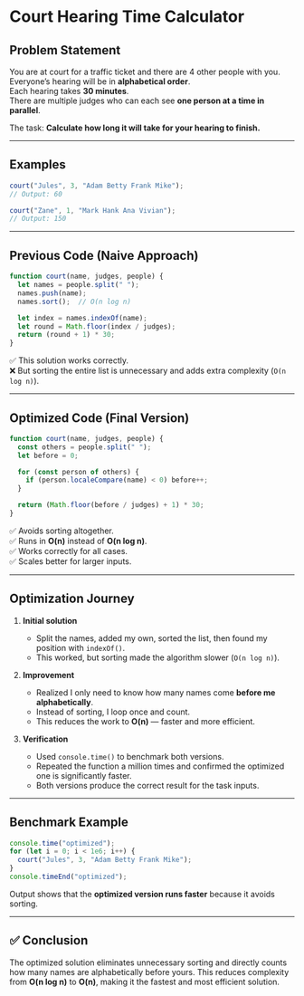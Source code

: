 # Court Hearing Time Calculator

## Problem Statement
You are at court for a traffic ticket and there are 4 other people with you.  
Everyone’s hearing will be in **alphabetical order**.  
Each hearing takes **30 minutes**.  
There are multiple judges who can each see **one person at a time in parallel**.  

The task: **Calculate how long it will take for your hearing to finish.**

---

## Examples

```js
court("Jules", 3, "Adam Betty Frank Mike"); 
// Output: 60

court("Zane", 1, "Mark Hank Ana Vivian");   
// Output: 150
```

---

## Previous Code (Naive Approach)

```js
function court(name, judges, people) {
  let names = people.split(" ");
  names.push(name);
  names.sort();  // O(n log n)

  let index = names.indexOf(name);
  let round = Math.floor(index / judges);
  return (round + 1) * 30;
}
```

✅ This solution works correctly.  
❌ But sorting the entire list is unnecessary and adds extra complexity (`O(n log n)`).

---

## Optimized Code (Final Version)

```js
function court(name, judges, people) {
  const others = people.split(" ");
  let before = 0;

  for (const person of others) {
    if (person.localeCompare(name) < 0) before++;
  }

  return (Math.floor(before / judges) + 1) * 30;
}
```

✅ Avoids sorting altogether.  
✅ Runs in **O(n)** instead of **O(n log n)**.  
✅ Works correctly for all cases.  
✅ Scales better for larger inputs.  

---

## Optimization Journey

1. **Initial solution**  
   - Split the names, added my own, sorted the list, then found my position with `indexOf()`.  
   - This worked, but sorting made the algorithm slower (`O(n log n)`).

2. **Improvement**  
   - Realized I only need to know how many names come **before me alphabetically**.  
   - Instead of sorting, I loop once and count.  
   - This reduces the work to **O(n)** — faster and more efficient.

3. **Verification**  
   - Used `console.time()` to benchmark both versions.  
   - Repeated the function a million times and confirmed the optimized one is significantly faster.  
   - Both versions produce the correct result for the task inputs.

---

## Benchmark Example

```js
console.time("optimized");
for (let i = 0; i < 1e6; i++) {
  court("Jules", 3, "Adam Betty Frank Mike");
}
console.timeEnd("optimized");
```

Output shows that the **optimized version runs faster** because it avoids sorting.

---

## ✅ Conclusion
The optimized solution eliminates unnecessary sorting and directly counts how many names are alphabetically before yours. This reduces complexity from **O(n log n)** to **O(n)**, making it the fastest and most efficient solution.
